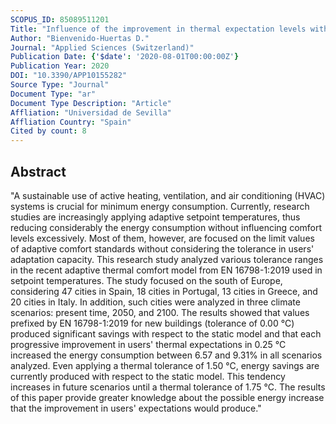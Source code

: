 ```yaml
---
SCOPUS_ID: 85089511201
Title: "Influence of the improvement in thermal expectation levels with adaptive setpoint temperatures on energy consumption"
Author: "Bienvenido-Huertas D."
Journal: "Applied Sciences (Switzerland)"
Publication Date: {'$date': '2020-08-01T00:00:00Z'}
Publication Year: 2020
DOI: "10.3390/APP10155282"
Source Type: "Journal"
Document Type: "ar"
Document Type Description: "Article"
Affliation: "Universidad de Sevilla"
Affliation Country: "Spain"
Cited by count: 8
---
```


## Abstract
"A sustainable use of active heating, ventilation, and air conditioning (HVAC) systems is crucial for minimum energy consumption. Currently, research studies are increasingly applying adaptive setpoint temperatures, thus reducing considerably the energy consumption without influencing comfort levels excessively. Most of them, however, are focused on the limit values of adaptive comfort standards without considering the tolerance in users' adaptation capacity. This research study analyzed various tolerance ranges in the recent adaptive thermal comfort model from EN 16798-1:2019 used in setpoint temperatures. The study focused on the south of Europe, considering 47 cities in Spain, 18 cities in Portugal, 13 cities in Greece, and 20 cities in Italy. In addition, such cities were analyzed in three climate scenarios: present time, 2050, and 2100. The results showed that values prefixed by EN 16798-1:2019 for new buildings (tolerance of 0.00 °C) produced significant savings with respect to the static model and that each progressive improvement in users' thermal expectations in 0.25 °C increased the energy consumption between 6.57 and 9.31% in all scenarios analyzed. Even applying a thermal tolerance of 1.50 °C, energy savings are currently produced with respect to the static model. This tendency increases in future scenarios until a thermal tolerance of 1.75 °C. The results of this paper provide greater knowledge about the possible energy increase that the improvement in users' expectations would produce."
